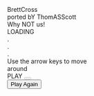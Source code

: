 <!--(C) 2020 Moses Odhiambo-->

<!DOCTYPE html>
<html lang="en">
<head>
    <meta charset="utf-8" />
    <meta name="viewport" content="width=device-width, initial-scale=1.0" />
    <link rel="shortcut icon" href="zid.png">
    <title>Crossy Road</title>
    <link href="index.css" rel="stylesheet" type="text/css" />
    <script src="lib/112.1/three.min.js"></script>
    <script src="lib/112.1/GLTFLoader.min.js"></script>
    <script src="lib/112.1/OrbitControls.min.js"></script>
    <script src="lib/112.1/BufferGeometryUtils.min.js"></script>
    <script src="lib/stats/stats.min.js"></script>
    <script src="lib/sweetalert/sweetalert.min.js"></script>
</head>
<body onload = "firstRun()">
    <div id="score"></div>
    <div id = "splash">
        <div id = "title">
            BrettCross<br/>ported bY ThomASScott<br/>Why NOT us!
        </div>
        <div id = "loading">
            <div class = "main letter">LOADING</div>
            <div class = "period1 letter">.</div>
            <div class = "period2 letter">.</div>
            <div class = "period3 letter">.</div>
        </div>
        <div id = "instructions">Use the arrow keys to move<br> around</div>
        <div id = "play">
            PLAY
            <button id = "pressPlay" disabled onclick = "init()"></button>
        </div>
    </div>
    <button id="restart" onclick = "init()">Play Again</button>
    <script src="index.js"></script>
</body>
</html>
